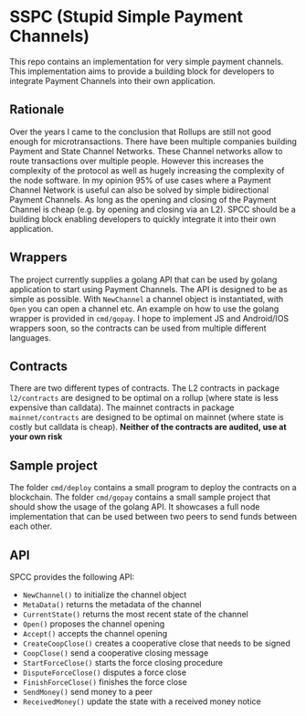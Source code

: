 # SSPC (Stupid Simple Payment Channels)

This repo contains an implementation for very simple payment channels.
This implementation aims to provide a building block for developers to integrate Payment Channels into their own application.

## Rationale
Over the years I came to the conclusion that Rollups are still not good enough for microtransactions.
There have been multiple companies building Payment and State Channel Networks.
These Channel networks allow to route transactions over multiple people. 
However this increases the complexity of the protocol as well as hugely increasing the complexity of the node software.
In my opinion 95% of use cases where a Payment Channel Network is useful can also be solved by simple bidirectional Payment Channels.
As long as the opening and closing of the Payment Channel is cheap (e.g. by opening and closing via an L2).
SPCC should be a building block enabling developers to quickly integrate it into their own application.

## Wrappers
The project currently supplies a golang API that can be used by golang application to start using Payment Channels.
The API is designed to be as simple as possible.
With `NewChannel` a channel object is instantiated, with `Open` you can open a channel etc.
An example on how to use the golang wrapper is provided in `cmd/gopay`.
I hope to implement JS and Android/IOS wrappers soon, so the contracts can be used from multiple different languages.

## Contracts
There are two different types of contracts.
The L2 contracts in package `l2/contracts` are designed to be optimal on a rollup (where state is less expensive than calldata).
The mainnet contracts in package `mainnet/contracts` are designed to be optimal on mainnet (where state is costly but calldata is cheap).
**Neither of the contracts are audited, use at your own risk**

## Sample project
The folder `cmd/deploy` contains a small program to deploy the contracts on a blockchain.
The folder `cmd/gopay` contains a small sample project that should show the usage of the golang API.
It showcases a full node implementation that can be used between two peers to send funds between each other.

## API
SPCC provides the following API:
- `NewChannel()` to initialize the channel object
- `MetaData()` returns the metadata of the channel 
- `CurrentState()` returns the most recent state of the channel
- `Open()` proposes the channel opening 
- `Accept()` accepts the channel opening
- `CreateCoopClose()` creates a cooperative close that needs to be signed
- `CoopClose()` send a cooperative closing message
- `StartForceClose()` starts the force closing procedure
- `DisputeForceClose()` disputes a force close
- `FinishForceClose()` finishes the force close
- `SendMoney()` send money to a peer
- `ReceivedMoney()` update the state with a received money notice